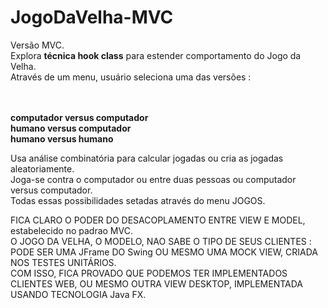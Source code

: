 # JogoDaVelha-MVC
Versão MVC.<br>
Explora <strong>técnica hook class</strong> para estender comportamento do Jogo da Velha.<br>
Através de um menu, usuário seleciona uma das versões :

<br><br><strong> computador versus computador</strong>
<br><strong> humano versus computador</strong>
<br><strong> humano versus humano</strong><br>

Usa análise combinatória para calcular jogadas ou cria as jogadas aleatoriamente. <br>
Joga-se contra o computador ou entre duas pessoas ou computador versus computador. <br>
Todas essas possibilidades setadas através do menu JOGOS.<br>

FICA CLARO O PODER DO DESACOPLAMENTO ENTRE VIEW E MODEL, estabelecido no padrao MVC. <br>
O JOGO DA VELHA, O MODELO, NAO SABE O TIPO DE SEUS CLIENTES : <br>
PODE SER UMA JFrame DO Swing OU MESMO UMA MOCK VIEW, CRIADA NOS TESTES UNITÁRIOS.<br>
COM ISSO, FICA PROVADO QUE PODEMOS TER IMPLEMENTADOS CLIENTES WEB, OU MESMO OUTRA VIEW DESKTOP, IMPLEMENTADA USANDO TECNOLOGIA Java FX.

